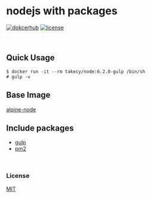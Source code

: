 # nodejs with packages

[![dokcerhub](https://img.shields.io/badge/dockerhub-6.2.0--gulp-blue.svg?style=flat-square)](https://hub.docker.com/r/takecy/node/)
[![license](https://img.shields.io/badge/license-MIT-blue.svg?style=flat-square)]()

<br/>

## Quick Usage
```
$ docker run -it --rm takecy/node:6.2.0-gulp /bin/sh
# gulp -v
```

## Base Image
[alpine-node](https://github.com/mhart/alpine-node)

## Include packages

* [gulp](https://www.npmjs.com/package/gulp)
* [pm2](https://www.npmjs.com/package/pm2)

<br/>

### License
[MIT](./LISENCE)
